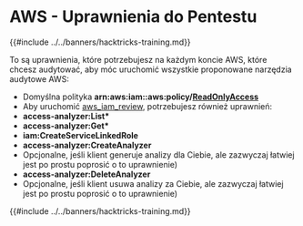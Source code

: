 # AWS - Uprawnienia do Pentestu

{{#include ../../banners/hacktricks-training.md}}

To są uprawnienia, które potrzebujesz na każdym koncie AWS, które chcesz audytować, aby móc uruchomić wszystkie proponowane narzędzia audytowe AWS:

- Domyślna polityka **arn:aws:iam::aws:policy/**[**ReadOnlyAccess**](https://us-east-1.console.aws.amazon.com/iam/home#/policies/arn:aws:iam::aws:policy/ReadOnlyAccess)
- Aby uruchomić [aws_iam_review](https://github.com/carlospolop/aws_iam_review), potrzebujesz również uprawnień:
- **access-analyzer:List\***
- **access-analyzer:Get\***
- **iam:CreateServiceLinkedRole**
- **access-analyzer:CreateAnalyzer**
- Opcjonalne, jeśli klient generuje analizy dla Ciebie, ale zazwyczaj łatwiej jest po prostu poprosić o to uprawnienie)
- **access-analyzer:DeleteAnalyzer**
- Opcjonalne, jeśli klient usuwa analizy za Ciebie, ale zazwyczaj łatwiej jest po prostu poprosić o to uprawnienie)

{{#include ../../banners/hacktricks-training.md}}
